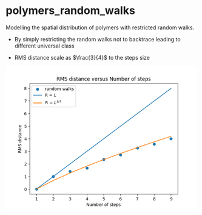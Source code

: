 # polymers_random_walks

Modelling the spatial distribution of polymers with restricted random walks.


- By simply restricting the random walks not to backtrace leading to different universal class

- RMS distance scale as $\frac{3}{4}$ to the steps size

![graph](./graph.png)